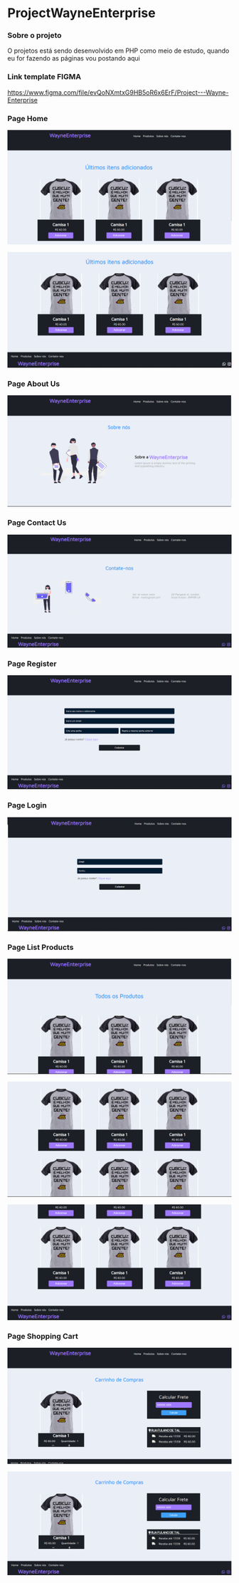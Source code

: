 # ProjectWayneEnterprise

### Sobre o projeto

O projetos está sendo desenvolvido em PHP como meio de estudo, quando eu for fazendo as páginas vou postando aqui

### Link template FIGMA

https://www.figma.com/file/evQoNXmtxG9HB5oR6x6ErF/Project---Wayne-Enterprise
### Page Home

<p>
    <img src="./imagesReadme/image1.png">
</p>

<p>
    <img src="./imagesReadme/image2.png">
</p>

### Page About Us

<p>
    <img src="./imagesReadme/image3.png">
</p>

### Page Contact Us

<p>
    <img src="./imagesReadme/image4.png">
</p>

### Page Register

<p>
    <img src="./imagesReadme/image5.png">
</p>

### Page Login

<p>
    <img src="./imagesReadme/image6.png">
</p>

### Page List Products

<p>
    <img src="./imagesReadme/image7.png">
</p>

<p>
    <img src="./imagesReadme/image8.png">
</p>

<p>
    <img src="./imagesReadme/image9.png">
</p>

### Page Shopping Cart

<p>
    <img src="./imagesReadme/image10.png">
</p>

<p>
    <img src="./imagesReadme/image11.png">
</p>
